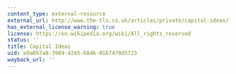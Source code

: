 ```yaml
---
content_type: external-resource
external_url: http://www.the-tls.co.uk/articles/private/capital-ideas/
has_external_license_warning: true
license: https://en.wikipedia.org/wiki/All_rights_reserved
status: ''
title: Capital Ideas
uid: e0a057a8-3989-4245-b846-01b7479d5723
wayback_url: ''
---
```

